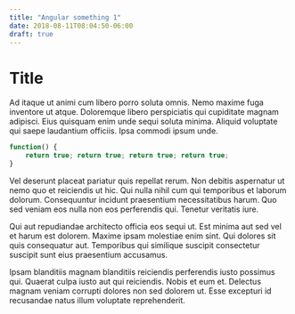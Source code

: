 ```yaml
---
title: "Angular something 1"
date: 2018-08-11T08:04:50-06:00
draft: true
---
```


# Title

Ad itaque ut animi cum libero porro soluta omnis. Nemo maxime fuga inventore ut atque. Doloremque libero perspiciatis qui cupiditate magnam adipisci. Eius quisquam enim unde sequi soluta minima. Aliquid voluptate qui saepe laudantium officiis. Ipsa commodi ipsum unde.

```js
function() {
    return true; return true; return true; return true;
}
```

Vel deserunt placeat pariatur quis repellat rerum. Non debitis aspernatur ut nemo quo et reiciendis ut hic. Qui nulla nihil cum qui temporibus et laborum dolorum. Consequuntur incidunt praesentium necessitatibus harum. Quo sed veniam eos nulla non eos perferendis qui. Tenetur veritatis iure.

Qui aut repudiandae architecto officia eos sequi ut. Est minima aut sed vel et harum est dolorem. Maxime ipsam molestiae enim sint. Qui dolores sit quis consequatur aut. Temporibus qui similique suscipit consectetur suscipit sunt eius praesentium accusamus.

Ipsam blanditiis magnam blanditiis reiciendis perferendis iusto possimus qui. Quaerat culpa iusto aut qui reiciendis. Nobis et eum et. Delectus magnam veniam corrupti dolores non sed dolorem ut. Esse excepturi id recusandae natus illum voluptate reprehenderit.